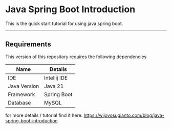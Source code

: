 # Java Spring Boot Introduction
This is the quick start tutorial for using java spring boot.

---

## Requirements
This version of this repository requires the following dependencies

| Name          | Details      |
|---------------|--------------|
| IDE           | Intellij IDE |
| Java Version  | Java 21      |
| Framework     | Spring Boot  |
| Database      | MySQL        |


for more details / tutorial
find it here: https://wijoyosugianto.com/blog/java-spring-boot-introduction
